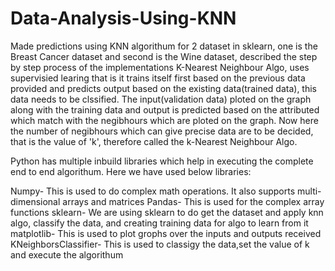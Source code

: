 # Data-Analysis-Using-KNN
Made predictions using KNN algorithum for 2 dataset in sklearn, one is the Breast Cancer dataset and second is the Wine dataset, described the step by step process of the implementations 
K-Nearest Neighbour Algo, uses supervisied learing that is it trains itself first based on the previous data provided and predicts output based on the existing data(trained data), this data needs to be clssified. The input(validation data) ploted on the graph along with the training data and output is predicted based on the attributed which match with the negibhours which are ploted on the graph. Now here the number of negibhours which can give precise data are to be decided, that is the value of 'k', therefore called the k-Nearest Neighbour Algo.

Python has multiple inbuild libraries which help in executing the complete end to end algorithum. Here we have used below libraries:

Numpy- This is used to do complex math operations. It also supports multi-dimensional arrays and matrices
Pandas- This is used for the complex array functions
sklearn- We are using sklearn to do get the dataset and apply knn algo, classify the data, and creating training data for algo to learn from it
matplotlib- This is used to plot grophs over the inputs and outputs received
KNeighborsClassifier- This is used to classigy the data,set the value of k and execute the algorithum
